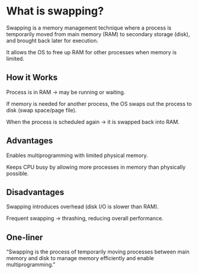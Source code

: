 # What is swapping?

Swapping is a memory management technique where a process is temporarily moved from main memory (RAM) to secondary storage (disk), and brought back later for execution.

It allows the OS to free up RAM for other processes when memory is limited.

## How it Works

Process is in RAM → may be running or waiting.

If memory is needed for another process, the OS swaps out the process to disk (swap space/page file).

When the process is scheduled again → it is swapped back into RAM.

## Advantages

Enables multiprogramming with limited physical memory.

Keeps CPU busy by allowing more processes in memory than physically possible.

## Disadvantages

Swapping introduces overhead (disk I/O is slower than RAM).

Frequent swapping → thrashing, reducing overall performance.

## One-liner

“Swapping is the process of temporarily moving processes between main memory and disk to manage memory efficiently and enable multiprogramming.”